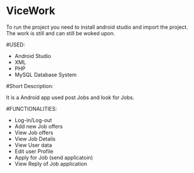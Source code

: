 # ViceWork

To run the project you need to install android studio and import the project. The work is still and can still be woked upon.

#USED:

- Android Studio
- XML
- PHP
- MySQL Database System
  
#Short Description: 

It is a Android app used post Jobs and look for Jobs.

#FUNCTIONALITIES:

- Log-in/Log-out
- Add new Job offers
- View Job offers
- View Job Details
- View User data
- Edit user Profile
- Apply for Job (send applicatoin)
- View Reply of Job application
